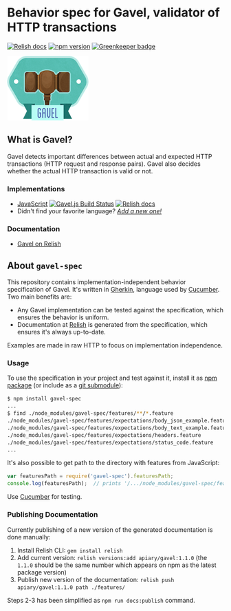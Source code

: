 # Behavior spec for Gavel, validator of HTTP transactions

[![Relish docs](https://img.shields.io/badge/docs-Relish-green.svg?style=flat)][Gavel on Relish]
[![npm version](https://badge.fury.io/js/gavel-spec.svg)](https://badge.fury.io/js/gavel-spec)
[![Greenkeeper badge](https://badges.greenkeeper.io/apiaryio/gavel-spec.svg)](https://greenkeeper.io/)

![Gavel - Validator of HTTP Transactions](img/gavel.png?v=1&raw=true)

## What is Gavel?

Gavel detects important differences between actual and expected HTTP transactions (HTTP request and response pairs). Gavel also decides whether the actual HTTP transaction is valid or not.

### Implementations

- [JavaScript][Gavel.js] [![Gavel.js Build Status](https://travis-ci.org/apiaryio/gavel.js.svg?branch=master)](https://travis-ci.org/apiaryio/gavel.js) [![Relish docs](https://img.shields.io/badge/docs-Relish-green.svg?style=flat)][Gavel.js on Relish]
- Didn't find your favorite language? _[Add a new one!](features/add-implementation.md)_

### Documentation

- [Gavel on Relish][]

## About `gavel-spec`

This repository contains implementation-independent behavior specification of Gavel. It's written in [Gherkin][], language used by [Cucumber][]. Two main benefits are:

- Any Gavel implementation can be tested against the specification, which ensures the behavior is uniform.
- Documentation at [Relish][] is generated from the specification, which ensures it's always up-to-date.

Examples are made in raw HTTP to focus on implementation independence.

### Usage

To use the specification in your project and test against it, install it as [npm package][] (or include as a [git submodule][]):

```sh
$ npm install gavel-spec
...
$ find ./node_modules/gavel-spec/features/**/*.feature
./node_modules/gavel-spec/features/expectations/body_json_example.feature
./node_modules/gavel-spec/features/expectations/body_text_example.feature
./node_modules/gavel-spec/features/expectations/headers.feature
./node_modules/gavel-spec/features/expectations/status_code.feature
...
```

It's also possible to get path to the directory with features from JavaScript:

```javascript
var featuresPath = require('gavel-spec').featuresPath;
console.log(featuresPath);  // prints '/.../node_modules/gavel-spec/features/'
```

Use [Cucumber][] for testing.

### Publishing Documentation

Currently publishing of a new version of the generated documentation is done manually:

1. Install Relish CLI: `gem install relish`
2. Add current version: `relish versions:add apiary/gavel:1.1.0` (the `1.1.0` should be the same number which appears on npm as the latest package version)
3. Publish new version of the documentation: `relish push apiary/gavel:1.1.0 path ./features/`

Steps 2-3 has been simplified as `npm run docs:publish` command.


[Relish]: https://www.relishapp.com/
[Gavel on Relish]: https://www.relishapp.com/apiary/gavel
[Gavel.js]: https://github.com/apiaryio/gavel.js
[Gavel.js on Relish]: https://www.relishapp.com/apiary/gavel/docs/javascript/
[Gherkin]: https://github.com/cucumber/gherkin
[Cucumber]: https://github.com/cucumber/cucumber
[git submodule]: https://git-scm.com/book/en/v2/Git-Tools-Submodules
[npm package]: https://www.npmjs.com/package/gavel-spec
